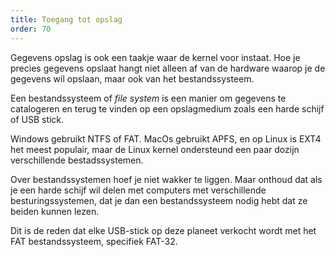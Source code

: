 ```yaml
---
title: Toegang tot opslag
order: 70
---
```


Gegevens opslag is ook een taakje waar de kernel voor instaat.
Hoe je precies gegevens opslaat hangt niet alleen af van de hardware
waarop je de gegevens wil opslaan, maar ook van het bestandssysteem.

Een bestandssysteem of _file system_ is een manier om gegevens te catalogeren en
terug te vinden op een opslagmedium zoals een harde schijf of USB stick.

Windows gebruikt NTFS of FAT. MacOs gebruikt APFS, en op Linux is EXT4 het meest populair,
maar de Linux kernel ondersteund een paar dozijn verschillende bestadssystemen.

Over bestandssystemen hoef je niet wakker te liggen. Maar onthoud dat als je een harde schijf
wil delen met computers met verschillende besturingssystemen, dat je dan een bestandssysteem
nodig hebt dat ze beiden kunnen lezen.

Dit is de reden dat elke USB-stick op deze planeet verkocht wordt met het FAT bestandssysteem,
specifiek FAT-32.

